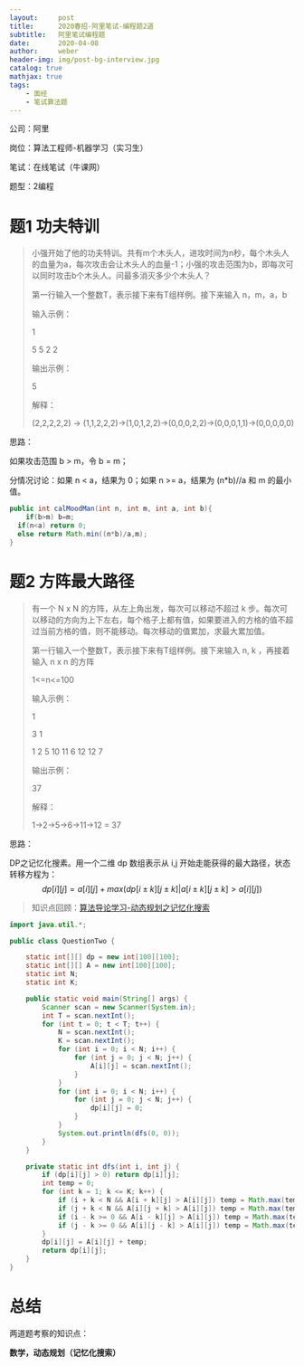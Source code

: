 ```yaml
---
layout:     post
title:      2020春招-阿里笔试-编程题2道
subtitle:   阿里笔试编程题
date:       2020-04-08
author:     weber
header-img: img/post-bg-interview.jpg
catalog: true
mathjax: true
tags:
    - 面经
	- 笔试算法题
---
```


公司：阿里

岗位：算法工程师-机器学习（实习生）

笔试：在线笔试（牛课网）

题型：2编程

# 题1 功夫特训

>小强开始了他的功夫特训。共有m个木头人，进攻时间为n秒，每个木头人的血量为a，每次攻击会让木头人的血量-1；小强的攻击范围为b，即每次可以同时攻击b个木头人。问最多消灭多少个木头人？
>
>第一行输入一个整数T，表示接下来有T组样例。接下来输入 n，m，a，b
>
>输入示例：
>
>1
>
>5 5 2 2
>
>输出示例：
>
>5
>
>解释：
>
>(2,2,2,2,2) -> (1,1,2,2,2)->(1,0,1,2,2)->(0,0,0,2,2)->(0,0,0,1,1)->(0,0,0,0,0)

思路：

如果攻击范围 b > m，令 b = m；

分情况讨论：如果 n < a，结果为 0；如果 n >= a，结果为 (n\*b)//a 和 m 的最小值。

```java
public int calMoodMan(int n, int m, int a, int b){
	if(b>m) b=m;
  if(n<a) return 0;
  else return Math.min((n*b)/a,m);
}
```

# 题2 方阵最大路径

> 有一个 N x N 的方阵，从左上角出发，每次可以移动不超过 k 步。每次可以移动的方向为上下左右，每个格子上都有值，如果要进入的方格的值不超过当前方格的值，则不能移动。每次移动的值累加，求最大累加值。
>
> 第一行输入一个整数T，表示接下来有T组样例。接下来输入 n, k ，再接着输入 n x n 的方阵
>
> 1<=n<=100
>
> 输入示例：
>
> 1
>
> 3 1
>
> 1 2 5
> 10 11 6
> 12 12 7
>
> 输出示例：
>
> 37
>
> 解释：
>
> 1->2->5->6->11->12 = 37

思路：

DP之记忆化搜素。用一个二维 dp 数组表示从 i,j 开始走能获得的最大路径，状态转移方程为：
$$
dp[i][j] = a[i][j] + max(dp[i \pm k][j \pm k] \Big| a[i \pm k][j \pm k]>a[i][j])
$$

> 知识点回顾：[算法导论学习-动态规划之记忆化搜索](https://www.cnblogs.com/fu11211129/p/4276213.html)

```java
import java.util.*;

public class QuestionTwo {

    static int[][] dp = new int[100][100];
    static int[][] A = new int[100][100];
    static int N;
    static int K;

    public static void main(String[] args) {
        Scanner scan = new Scanner(System.in);
        int T = scan.nextInt();
        for (int t = 0; t < T; t++) {
            N = scan.nextInt();
            K = scan.nextInt();
            for (int i = 0; i < N; i++) {
                for (int j = 0; j < N; j++) {
                    A[i][j] = scan.nextInt();
                }
            }
            for (int i = 0; i < N; i++) {
                for (int j = 0; j < N; j++) {
                    dp[i][j] = 0;
                }
            }
            System.out.println(dfs(0, 0));
        }
    }

    private static int dfs(int i, int j) {
        if (dp[i][j] > 0) return dp[i][j];
        int temp = 0;
        for (int k = 1; k <= K; k++) {
            if (i + k < N && A[i + k][j] > A[i][j]) temp = Math.max(temp, dfs(i + k, j));
            if (j + k < N && A[i][j + k] > A[i][j]) temp = Math.max(temp, dfs(i, j + k));
            if (i - k >= 0 && A[i - k][j] > A[i][j]) temp = Math.max(temp, dfs(i - k, j));
            if (j - k >= 0 && A[i][j - k] > A[i][j]) temp = Math.max(temp, dfs(i, j - k));
        }
        dp[i][j] = A[i][j] + temp;
        return dp[i][j];
    }
}
```

# 总结

两道题考察的知识点：

**数学，动态规划（记忆化搜索）**


